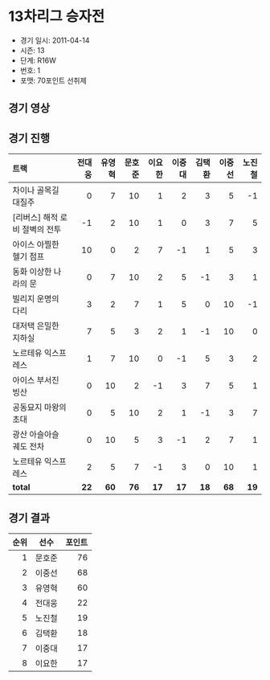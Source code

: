 # 13차리그 승자전

- 경기 일시: 2011-04-14
- 시즌: 13
- 단계: R16W
- 번호: 1
- 포맷: 70포인트 선취제





## 경기 영상
## 경기 진행

| 트랙 | 전대웅 | 유영혁 | 문호준 | 이요한 | 이중대 | 김택환 | 이중선 | 노진철 |
|:---|---:|---:|---:|---:|---:|---:|---:|---:|
| 차이나 골목길 대질주 | 0 | 7 | 10 | 1 | 2 | 3 | 5 | -1 |
| [리버스] 해적 로비 절벽의 전투 | -1 | 2 | 10 | 1 | 0 | 3 | 7 | 5 |
| 아이스 아찔한 헬기 점프 | 10 | 0 | 2 | 7 | -1 | 1 | 5 | 3 |
| 동화 이상한 나라의 문 | 0 | 7 | 10 | 2 | 5 | -1 | 3 | 1 |
| 빌리지 운명의 다리 | 3 | 2 | 7 | 1 | 5 | 0 | 10 | -1 |
| 대저택 은밀한 지하실 | 7 | 5 | 3 | 2 | 1 | -1 | 10 | 0 |
| 노르테유 익스프레스 | 1 | 7 | 10 | 0 | -1 | 5 | 3 | 2 |
| 아이스 부서진 빙산 | 0 | 10 | 2 | -1 | 3 | 7 | 5 | 1 |
| 공동묘지 마왕의 초대 | 0 | 5 | 10 | 2 | 1 | -1 | 3 | 7 |
| 광산 아슬아슬 궤도 전차 | 0 | 10 | 5 | 3 | -1 | 2 | 7 | 1 |
| 노르테유 익스프레스 | 2 | 5 | 7 | -1 | 3 | 0 | 10 | 1 |
| __total__ | __22__ | __60__ | __76__ | __17__ | __17__ | __18__ | __68__ | __19__ |




## 경기 결과

| 순위 | 선수 | 포인트 |
|---:|:---:|---:|
| 1 | 문호준 | 76 |
| 2 | 이중선 | 68 |
| 3 | 유영혁 | 60 |
| 4 | 전대웅 | 22 |
| 5 | 노진철 | 19 |
| 6 | 김택환 | 18 |
| 7 | 이중대 | 17 |
| 8 | 이요한 | 17 |

